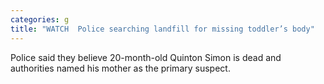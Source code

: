 ```yaml
---
categories: g
title: "WATCH  Police searching landfill for missing toddler’s body"
---
```

Police said they believe 20-month-old Quinton Simon is dead and authorities named his mother as the primary suspect.